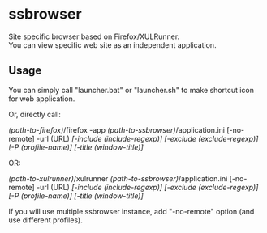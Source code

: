 ssbrowser
=========

Site specific browser based on Firefox/XULRunner.  
You can view specific web site as an independent application.

Usage
-----

You can simply call "launcher.bat" or "launcher.sh" to make shortcut icon
for web application.

Or, directly call:

_(path-to-firefox)_/firefox -app _(path-to-ssbrowser)_/application.ini [-no-remote] -url (URL) _[-include (include-regexp)]_ _[-exclude (exclude-regexp)]_ _[-P (profile-name)]_ _[-title (window-title)]_

OR:

_(path-to-xulrunner)_/xulrunner _(path-to-ssbrowser)_/application.ini [-no-remote] -url (URL) _[-include (include-regexp)]_ _[-exclude (exclude-regexp)]_ _[-P (profile-name)]_ _[-title (window-title)]_

If you will use multiple ssbrowser instance, add "-no-remote" option (and use different profiles).

